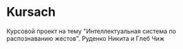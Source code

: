 # Kursach
Курсовой проект на тему "Интеллектуальная система по распознаванию жестов".
Руденко Никита и Глеб Чиж

